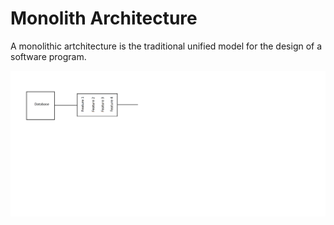 # Monolith Architecture 

A monolithic artchitecture is the traditional unified model for the design of a software program.

![](mono_image.png)
